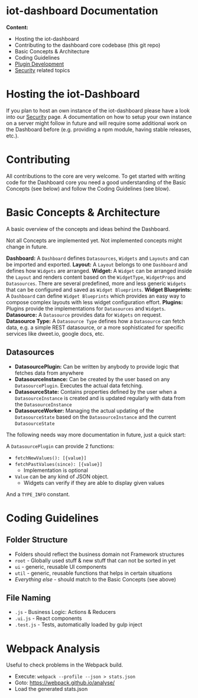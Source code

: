 # iot-dashboard Documentation

**Content:**

* Hosting the iot-dashboard
* Contributing to the dashboard core codebase (this git repo)
* Basic Concepts & Architecture
* Coding Guidelines
* [Plugin Development](pluginDevelopment.md)
* [Security](security.md) related topics

# Hosting the iot-Dashboard
If you plan to host an own instance of the iot-dashboard please have a look into our [Security](Security) page. A documentation on how to setup your own instance on a server might follow in future and will require some additional work on the Dashboard before (e.g. providing a npm module, having stable releases, etc.).

# Contributing
All contributions to the core are very welcome. To get started with writing code for the Dashboard core you need a good understanding of the Basic Concepts (see below) and follow the Coding Guidelines (see blow).

# Basic Concepts & Architecture
A basic overview of the concepts and ideas behind the Dashboard.

Not all Concepts are implemented yet. Not implemented concepts might change in future.

**Dashboard:** A `Dashboard` defines `Datasources`, `Widgets` and `Layouts` and can be imported and exported.
**Layout:** A `Layout` belongs to one `Dashboard` and defines how `Widgets` are arranged.
**Widget:** A `Widget` can be arranged inside the `Layout` and renders content based on the `WidgetType`, `WidgetProps` and `Datasources`.
There are several predefined, more and less generic `Widgets` that can be configured and saved as `Widget Blueprints`.
**Widget Blueprints:** A `Dashboard` can define `Widget Blueprints` which provides an easy way to compose complex layouts with less widget configuration effort.
**Plugins:** Plugins provide the implementations for `Datasources` and `Widgets`.
**Datasource:** A `Datasource` provides data for `Widgets` on request.
**Datasource Type:** A `Datasource Type` defines how a `Datasource` can fetch data,
e.g. a simple REST datasource, or a more sophisticated for specific services like dweet.io, google docs, etc.

## Datasources

* **DatasourcePlugin:** Can be written by anybody to provide logic that fetches data from anywhere
* **DatasourceInstance:** Can be created by the user based on any `DatasourcePlugin`. Executes the actual data fetching.
* **DatasourceState:** Contains properties defined by the user when a `DatasourceInstance` is created
 and is updated regularly with data from the `DatasourceInstance`
* **DatasourceWorker:** Managing the actual updating of the `DatasourceState` based on the `DatasourceInstance` and the current `DatasourceState`

The following needs way more documentation in future, just a quick start:

A `DatasourcePlugin` can provide 2 functions:
* `fetchNewValues(): [{value}]`
* `fetchPastValues(since): [{value}]`
  * Implementation is optional
* `Value` can be any kind of JSON object.
    * Widgets can verify if they are able to display given values

And a `TYPE_INFO` constant.

# Coding Guidelines

## Folder Structure

* Folders should reflect the business domain not Framework structures
* `root` - Globally used stuff & new stuff that can not be sorted in yet
* `ui` - generic, reusable UI components
* `util` - generic, reusable functions that helps in certain situations
* *Everything else* - should match to the Basic Concepts (see above)

## File Naming

* `.js` - Business Logic: Actions & Reducers
* `.ui.js` - React components
* `.test.js` - Tests, automatically loaded by gulp inject

# Webpack Analysis

Useful to check problems in the Webpack build.

- Execute: `webpack --profile --json > stats.json`
- Goto: https://webpack.github.io/analyse/
- Load the generated stats.json